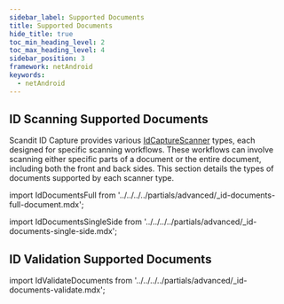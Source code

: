 ```yaml
---
sidebar_label: Supported Documents
title: Supported Documents
hide_title: true
toc_min_heading_level: 2
toc_max_heading_level: 4
sidebar_position: 3
framework: netAndroid
keywords:
  - netAndroid
---
```



## ID Scanning Supported Documents

Scandit ID Capture provides various [IdCaptureScanner](https://docs.scandit.com/7.6/data-capture-sdk/dotnet.android/id-capture/api/id-capture-scanner.html#id-capture-scanner) types, each designed for specific scanning workflows. These workflows can involve scanning either specific parts of a document or the entire document, including both the front and back sides. This section details the types of documents supported by each scanner type.

import IdDocumentsFull from '../../../../partials/advanced/_id-documents-full-document.mdx';

<IdDocumentsFull/>

import IdDocumentsSingleSide from '../../../../partials/advanced/_id-documents-single-side.mdx';

<IdDocumentsSingleSide/>

## ID Validation Supported Documents

import IdValidateDocuments from '../../../../partials/advanced/_id-documents-validate.mdx';

<IdValidateDocuments/>